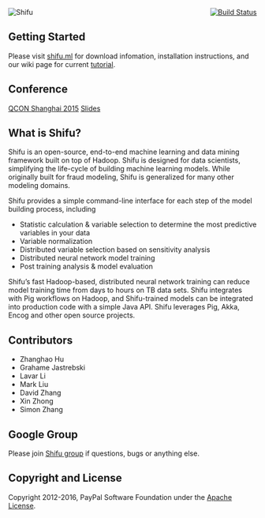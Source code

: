 [<img src="images/logo/shifu.png" alt="Shifu" align="left">](http://shifu.ml)<div align="right">[![Build Status](https://travis-ci.org/ShifuML/shifu.svg?branch=master)](https://travis-ci.org/ShifuML/shifu)</div>

###

## Getting Started

Please visit [shifu.ml](http://shifu.ml) for download infomation, installation instructions, and our wiki page for current [tutorial](https://github.com/ShifuML/shifu/wiki/Tutorial---Build-Your-First-ML-Model).

## Conference

[QCON Shanghai 2015](http://2015.qconshanghai.com/presentation/2827) [Slides](http://www.slideshare.net/pengshanzhang/large-scale-machine-learning-at-pay-pal-risk)

## What is Shifu?
Shifu is an open-source, end-to-end machine learning and data mining framework built on top of Hadoop. Shifu is designed for data scientists, simplifying the life-cycle of building machine learning models. While originally built for fraud modeling, Shifu is generalized for many other modeling domains.

Shifu provides a simple command-line interface for each step of the model building process, including

* Statistic calculation & variable selection to determine the most predictive variables in your data
* Variable normalization
* Distributed variable selection based on sensitivity analysis
* Distributed neural network model training
* Post training analysis & model evaluation

Shifu’s fast Hadoop-based, distributed neural network training can reduce model training time from days to hours on TB data sets. Shifu integrates with Pig workflows on Hadoop, and Shifu-trained models can be integrated into production code with a simple Java API. Shifu leverages Pig, Akka, Encog and other open source projects.

## Contributors

 - Zhanghao Hu
 - Grahame Jastrebski
 - Lavar Li
 - Mark Liu
 - David Zhang
 - Xin Zhong
 - Simon Zhang

## Google Group

Please join [Shifu group](https://groups.google.com/forum/#!forum/shifuml) if questions, bugs or anything else.

## Copyright and License

Copyright 2012-2016, PayPal Software Foundation under the [Apache License](LICENSE.txt).
